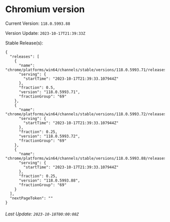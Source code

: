 # Chromium version

Current Version: `118.0.5993.88`

Version Update: `2023-10-17T21:39:33Z`

Stable Release(s):
```
{
  "releases": [
    {
      "name": "chrome/platforms/win64/channels/stable/versions/118.0.5993.71/releases/1697578773",
      "serving": {
        "startTime": "2023-10-17T21:39:33.107944Z"
      },
      "fraction": 0.5,
      "version": "118.0.5993.71",
      "fractionGroup": "69"
    },
    {
      "name": "chrome/platforms/win64/channels/stable/versions/118.0.5993.72/releases/1697578773",
      "serving": {
        "startTime": "2023-10-17T21:39:33.107944Z"
      },
      "fraction": 0.25,
      "version": "118.0.5993.72",
      "fractionGroup": "69"
    },
    {
      "name": "chrome/platforms/win64/channels/stable/versions/118.0.5993.88/releases/1697578773",
      "serving": {
        "startTime": "2023-10-17T21:39:33.107944Z"
      },
      "fraction": 0.25,
      "version": "118.0.5993.88",
      "fractionGroup": "69"
    }
  ],
  "nextPageToken": ""
}
```

###### Last Update: `2023-10-18T00:00:08Z`
        